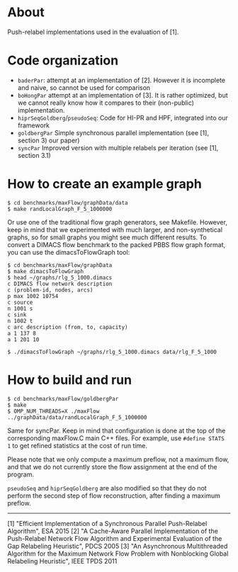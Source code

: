 # About

Push-relabel implementations used in the evaluation of [1].

# Code organization

* `baderPar`: attempt at an implementation of [2]. However it is incomplete and
  naive, so cannot be used for comparison
* `boHongPar` attempt at an implementation of [3]. It is rather optimized, but
  we cannot really know how it compares to their (non-public) implementation.
* `hiprSeqGoldberg`/`pseudoSeq`: Code for HI-PR and HPF, integrated into our
  framework
* `goldbergPar` Simple synchronous parallel implementation (see [1], section 3)
  our paper)
* `syncPar` Improved version with multiple relabels per iteration
(see [1], section 3.1)

# How to create an example graph

    $ cd benchmarks/maxFlow/graphData/data
    $ make randLocalGraph_F_5_1000000

Or use one of the traditional flow graph generators, see Makefile. However,
keep in mind that we experimented with much larger, and non-synthetical graphs,
so for small graphs you might see much different results. To convert a DIMACS
flow benchmark to the packed PBBS flow graph format, you can use the
dimacsToFlowGraph tool:

    $ cd benchmarks/maxFlow/graphData
    $ make dimacsToFlowGraph
    $ head ~/graphs/rlg_5_1000.dimacs
    c DIMACS flow network description
    c (problem-id, nodes, arcs)
    p max 1002 10754
    c source
    n 1001 s
    c sink
    n 1002 t
    c arc description (from, to, capacity)
    a 1 137 8
    a 1 201 10

    $ ./dimacsToFlowGraph ~/graphs/rlg_5_1000.dimacs data/rlg_F_5_1000

# How to build and run

    $ cd benchmarks/maxFlow/goldbergPar
    $ make
    $ OMP_NUM_THREADS=X ./maxFlow ../graphData/data/randLocalGraph_F_5_1000000

Same for syncPar. Keep in mind that configuration is done at the top of the
corresponding maxFlow.C main C++ files. For example, use `#define STATS 1`
to get refined statistics at the cost of run time.

Please note that we only compute a maximum preflow, not a maximum flow, and
that we do not currently store the flow assignment at the end of the program.

`pseudoSeq` and `hiprSeqGoldberg` are also modified so that they do not perform
the second step of flow reconstruction, after finding a maximum preflow.

---

[1] "Efficient Implementation of a Synchronous Parallel Push-Relabel Algorithm", ESA 2015
[2] "A Cache-Aware Parallel Implementation of the Push-Relabel Network
Flow Algorithm and Experimental Evaluation of the Gap Relabeling
Heuristic", PDCS 2005
[3] "An Asynchronous Multithreaded Algorithm for the Maximum Network Flow
Problem with Nonblocking Global Relabeling Heuristic", IEEE TPDS 2011
